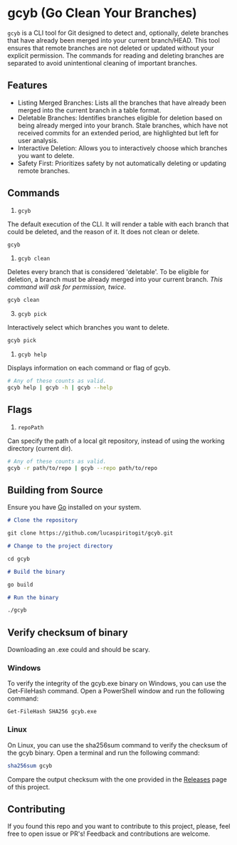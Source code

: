 # gcyb (Go Clean Your Branches)

`gcyb` is a CLI tool for Git designed to detect and, optionally, delete branches that have already been merged into your current branch/HEAD. This tool ensures that remote branches are not deleted or updated without your explicit permission. The commands for reading and deleting branches are separated to avoid unintentional cleaning of important branches.

## Features

- Listing Merged Branches: Lists all the branches that have already been merged into the current branch in a table format.
- Deletable Branches: Identifies branches eligible for deletion based on being already merged into your branch. Stale branches, which have not received commits for an extended period, are highlighted but left for user analysis.
- Interactive Deletion: Allows you to interactively choose which branches you want to delete.
- Safety First: Prioritizes safety by not automatically deleting or updating remote branches.

## Commands

1. `gcyb`

The default execution of the CLI. It will render a table with each branch that could be deleted, and the reason of it. It does not clean or delete.

```bash
gcyb
```

1. `gcyb clean`

Deletes every branch that is considered 'deletable'. To be eligible for deletion, a branch must be already merged into your current branch. _This command will ask for permission, twice_.

```bash
gcyb clean
```

3. `gcyb pick`

Interactively select which branches you want to delete.

```bash
gcyb pick
```

1. `gcyb help`

Displays information on each command or flag of gcyb.

```bash
# Any of these counts as valid.
gcyb help | gcyb -h | gcyb --help
```

## Flags

1. `repoPath`

Can specify the path of a local git repository, instead of using the working directory (current dir).

```bash
# Any of these counts as valid.
gcyb -r path/to/repo | gcyb --repo path/to/repo
```

## Building from Source

Ensure you have [Go](https://go.dev/) installed on your system.

```md
# Clone the repository

git clone https://github.com/lucaspiritogit/gcyb.git

# Change to the project directory

cd gcyb

# Build the binary

go build

# Run the binary

./gcyb
```

## Verify checksum of binary

Downloading an .exe could and should be scary.

### Windows

To verify the integrity of the gcyb.exe binary on Windows, you can use the Get-FileHash command. Open a PowerShell window and run the following command:

```pwsh
Get-FileHash SHA256 gcyb.exe
```

### Linux

On Linux, you can use the sha256sum command to verify the checksum of the gcyb binary. Open a terminal and run the following command:

```bash
sha256sum gcyb
```

Compare the output checksum with the one provided in the [Releases](https://github.com/lucaspiritogit/gcyb/releases) page of this project.

## Contributing

If you found this repo and you want to contribute to this project, please, feel free to open issue or PR's! Feedback and contributions are welcome.
